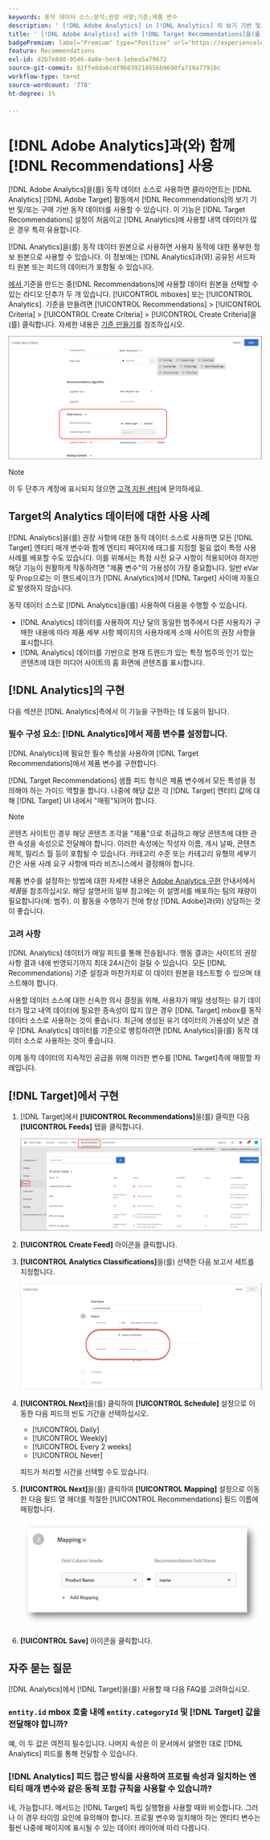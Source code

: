 ```yaml
---
keywords: 동작 데이터 소스;분석;권장 사항;기준;제품 변수
description: ' [!DNL Adobe Analytics] in [!DNL Analytics] 의 보기 기반 및/또는 구매 기반 행동 데이터를 사용하기 위해 행동 데이터 소스로  [!DNL Target Recommendations]을(를) 사용하는 방법에 대해 알아봅니다.'
title: ' [!DNL Adobe Analytics] with [!DNL Target Recommendations]을(를) 사용하려면 어떻게 합니까?'
badgePremium: label="Premium" type="Positive" url="https://experienceleague.adobe.com/docs/target/using/introduction/intro.html?lang=ko#premium newtab=true" tooltip="Target Premium에 포함된 내용을 확인합니다."
feature: Recommendations
exl-id: d2b7e840-9546-4a8e-bec4-1ebea5a79672
source-git-commit: 02ffe8da6cdf96039218656b9690fa719a77910c
workflow-type: tm+mt
source-wordcount: '778'
ht-degree: 1%

---
```


# [!DNL Adobe Analytics]과(와) 함께 [!DNL Recommendations] 사용

[!DNL Adobe Analytics]을(를) 동작 데이터 소스로 사용하면 클라이언트는 [!DNL Analytics] [!DNL Adobe Target] 활동에서 [!DNL Recommendations]의 보기 기반 및/또는 구매 기반 동작 데이터를 사용할 수 있습니다. 이 기능은 [!DNL Target Recommendations] 설정이 처음이고 [!DNL Analytics]에 사용할 내역 데이터가 많은 경우 특히 유용합니다.

[!DNL Analytics]을(를) 동작 데이터 원본으로 사용하면 사용자 동작에 대한 풍부한 정보 원본으로 사용할 수 있습니다. 이 정보에는 [!DNL Analytics]과(와) 공유된 서드파티 원본 또는 피드의 데이터가 포함될 수 있습니다.

[에서 ](/help/main/c-recommendations/c-algorithms/create-new-algorithm.md)기준을 만드는 중[!DNL Recommendations]에 사용할 데이터 원본을 선택할 수 있는 라디오 단추가 두 개 있습니다. [!UICONTROL mboxes] 또는 [!UICONTROL Analytics]. 기준을 만들려면 [!UICONTROL Recommendations] > [!UICONTROL Criteria] > [!UICONTROL Create Criteria] > [!UICONTROL Create Criteria]을(를) 클릭합니다. 자세한 내용은 [기준 만들기](/help/main/c-recommendations/c-algorithms/create-new-algorithm.md)를 참조하십시오.

![동작 데이터 원본 단추](assets/behavioral-data-source.png)

>[!NOTE]
>
>이 두 단추가 계정에 표시되지 않으면 [고객 지원 센터](/help/main/cmp-resources-and-contact-information.md#reference_ACA3391A00EF467B87930A450050077C)에 문의하세요.

## Target의 Analytics 데이터에 대한 사용 사례

[!DNL Analytics]을(를) 권장 사항에 대한 동작 데이터 소스로 사용하면 모든 [!DNL Target] 엔티티 매개 변수와 함께 엔티티 페이지에 태그를 지정할 필요 없이 특정 사용 사례를 배포할 수도 있습니다. 이를 위해서는 특정 사전 요구 사항이 적용되어야 하지만 해당 기능이 원활하게 작동하려면 &quot;제품 변수&quot;의 가용성이 가장 중요합니다. 일반 eVar 및 Prop으로는 이 핸드셰이크가 [!DNL Analytics]에서 [!DNL Target] 사이에 자동으로 발생하지 않습니다.

동작 데이터 소스로 [!DNL Analytics]을(를) 사용하여 다음을 수행할 수 있습니다.

* [!DNL Analytics] 데이터를 사용하여 지난 달의 동일한 범주에서 다른 사용자가 구매한 내용에 따라 제품 세부 사항 페이지의 사용자에게 소매 사이트의 권장 사항을 표시합니다.
* [!DNL Analytics] 데이터를 기반으로 현재 트렌드가 있는 특정 범주의 인기 있는 콘텐츠에 대한 미디어 사이트의 홈 화면에 콘텐츠를 표시합니다.

## [!DNL Analytics]의 구현

다음 섹션은 [!DNL Analytics]측에서 이 기능을 구현하는 데 도움이 됩니다.

### 필수 구성 요소: [!DNL Analytics]에서 제품 변수를 설정합니다.

[!DNL Analytics]에 필요한 필수 특성을 사용하여 [!DNL Target Recommendations]에서 제품 변수를 구현합니다.

[!DNL Target Recommendations] 샘플 피드 형식은 제품 변수에서 모든 특성을 정의해야 하는 가이드 역할을 합니다. 나중에 해당 값은 각 [!DNL Target] 엔터티 값에 대해 [!DNL Target] UI 내에서 &quot;매핑&quot;되어야 합니다.

>[!NOTE]
>
>콘텐츠 사이트인 경우 해당 콘텐츠 조각을 &quot;제품&quot;으로 취급하고 해당 콘텐츠에 대한 관련 속성을 속성으로 전달해야 합니다. 이러한 속성에는 작성자 이름, 게시 날짜, 콘텐츠 제목, 릴리스 월 등이 포함될 수 있습니다. 카테고리 수준 또는 카테고리 유형의 세부기간은 사용 사례 요구 사항에 따라 비즈니스에서 결정해야 합니다.

제품 변수를 설정하는 방법에 대한 자세한 내용은 [Adobe Analytics 구현](https://experienceleague.adobe.com/docs/analytics/implementation/vars/page-vars/products.html?lang=ko) 안내서에서 *제품*&#x200B;을 참조하십시오. 해당 설명서의 일부 참고에는 이 설명서를 배포하는 팀의 재량이 필요합니다(예: 범주). 이 활동을 수행하기 전에 항상 [!DNL Adobe]과(와) 상담하는 것이 좋습니다.

### 고려 사항

[!DNL Analytics] 데이터가 매일 피드를 통해 전송됩니다. 행동 결과는 사이트의 권장 사항 결과 내에 반영되기까지 최대 24시간이 걸릴 수 있습니다. 모든 [!DNL Recommendations] 기준 설정과 마찬가지로 이 데이터 원본을 테스트할 수 있으며 테스트해야 합니다.

사용할 데이터 소스에 대한 신속한 의사 결정을 위해, 사용자가 매일 생성하는 유기 데이터가 많고 내역 데이터에 필요한 종속성이 많지 않은 경우 [!DNL Target] mbox를 동작 데이터 소스로 사용하는 것이 좋습니다. 최근에 생성된 유기 데이터의 가용성이 낮은 경우 [!DNL Analytics] 데이터를 기준으로 뱅킹하려면 [!DNL Analytics]을(를) 동작 데이터 소스로 사용하는 것이 좋습니다.

이제 동작 데이터의 지속적인 공급을 위해 이러한 변수를 [!DNL Target]측에 매핑할 차례입니다.

## [!DNL Target]에서 구현

1. [!DNL Target]에서 **[!UICONTROL Recommendations]**&#x200B;을(를) 클릭한 다음 **[!UICONTROL Feeds]** 탭을 클릭합니다.

   ![피드](/help/main/c-recommendations/c-algorithms/assets/feeds-tab.png)

1. **[!UICONTROL Create Feed]** 아이콘을 클릭합니다.

1. **[!UICONTROL Analytics Classifications]**&#x200B;을(를) 선택한 다음 보고서 세트를 지정합니다.

   ![Analytics 분류 옵션](/help/main/c-recommendations/c-algorithms/assets/analytics-classifications.png)

1. **[!UICONTROL Next]**&#x200B;을(를) 클릭하여 **[!UICONTROL Schedule]** 설정으로 이동한 다음 피드의 빈도 기간을 선택하십시오.

   * [!UICONTROL Daily]
   * [!UICONTROL Weekly]
   * [!UICONTROL Every 2 weeks]
   * [!UICONTROL Never]

   피드가 처리할 시간을 선택할 수도 있습니다.

1. **[!UICONTROL Next]**&#x200B;을(를) 클릭하여 **[!UICONTROL Mapping]** 설정으로 이동한 다음 필드 열 헤더를 적절한 [!UICONTROL Recommendations] 필드 이름에 매핑합니다.

   ![매핑 섹션](/help/main/c-recommendations/c-algorithms/assets/mapping.png)

1. **[!UICONTROL Save]** 아이콘을 클릭합니다.

## 자주 묻는 질문

[!DNL Analytics]에서 [!DNL Target]을(를) 사용할 때 다음 FAQ를 고려하십시오.

### `entity.id` mbox 호출 내에 `entity.categoryId` 및 [!DNL Target] 값을 전달해야 합니까?

예, 이 두 값은 여전히 필수입니다. 나머지 속성은 이 문서에서 설명한 대로 [!DNL Analytics] 피드를 통해 전달할 수 있습니다.

### [!DNL Analytics] 피드 접근 방식을 사용하여 프로필 속성과 일치하는 엔티티 매개 변수와 같은 동적 포함 규칙을 사용할 수 있습니까?

네, 가능합니다. 메서드는 [!DNL Target] 독립 실행형을 사용할 때와 비슷합니다. 그러나 이 경우 타이밍 요인에 유의해야 합니다. 프로필 변수와 일치해야 하는 엔티티 변수는 훨씬 나중에 페이지에 표시될 수 있는 데이터 레이어에 따라 다릅니다.
